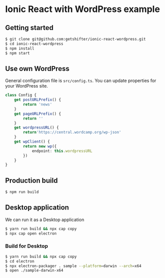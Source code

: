 # Ionic React with WordPress example


## Getting started

```bash
$ git clone git@github.com:getshifter/ionic-react-wordpress.git
$ cd ionic-react-wordpress 
$ npm install
$ npm start
```

## Use own WordPress

General configuration file is `src/config.ts`.
You can update properties for your WordPress site.

```typescript
class Config {
    get postURLPrefix() {
        return 'news'
    }
    get pageURLPrefix() {
        return ''
    }
    get wordpressURL() {
        return'https://central.wordcamp.org/wp-json'
    }
    get wpClient() {
        return new wp({
            endpoint: this.wordpressURL
        })
    }
}
```

## Production build

```bash
$ npm run build
```

## Desktop application

We can run it as a Desktop application


```bash
$ yarn run build && npx cap copy
$ npx cap open electron
```


### Build for Desktop

```bash
$ yarn run build && npx cap copy
$ cd electron
$ npx electron-packager . sample --platform=darwin --arch=x64
$ open ./sample-darwin-x64
```
